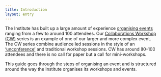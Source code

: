 ```yaml
---
title: Introduction
layout: entry
---
```

The Institute has built up a large amount of experience [organising events]( https://www.software.ac.uk/programmes-and-events/other-workshops) ranging from a few to around 100 attendees. Our [Collaborations Workshop (CW)](https://www.software.ac.uk/programmes-and-events/collaborations-workshops) series is an example of one of our larger and more complex event. The CW series combine audience led sessions in the style of an [‘unconference’](https://www.software.ac.uk/blog/2016-09-28-running-unconference-top-tips) and traditional workshop sessions. CW has around 80-100 attendees and there is no call for paper but a call for mini-workshops.

This guide goes through the steps of organising an event and is structured around the way the Institute organises its workshops and events. 

